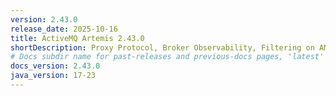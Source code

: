 ```yaml
---
version: 2.43.0
release_date: 2025-10-16
title: ActiveMQ Artemis 2.43.0
shortDescription: Proxy Protocol, Broker Observability, Filtering on AMQP Federation and many bug fixes.
# Docs subdir name for past-releases and previous-docs pages, 'latest' is always used on the main download page.
docs_version: 2.43.0
java_version: 17-23
---
```

